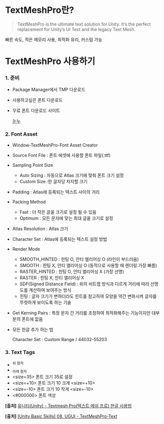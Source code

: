 # TextMeshPro란?

> TextMeshPro is the ultimate text solution for Unity. It’s the perfect replacement for Unity’s UI Text and the legacy Text Mesh.
>

빠른 속도, 적은 메모리 사용, 최적화 유리, 커스텀 가능

# TextMeshPro 사용하기

### 1. 준비

- Package Manager에서 TMP 다운로드
- 사용하고싶은 폰트 다운로드
- 무료 폰트 다운로드 사이트

  [눈누](https://noonnu.cc/)


### 2. Font Asset

- Window-TextMeshPro-Font Asset Creator
- Source Font File : 폰트 에셋에 사용할 폰트 파일(.ttf)
- Sampling Point Size
    - Auto Sizing : 자동으로 Atlas 크기에 맞춰 폰트 크기 설정
    - Custom Size :한 글자당 차지할 크기
- Padding : Atlas에 등록되는 텍스트 사이의 거리
- Packing Method
    - Fast : 더 작은 글꼴 크기로 설정 될 수 있음
    - Optimum : 모든 문자에 맞는 최대 글꼴 크기로 설정
- Atlas Resolution : Atlas 크기
- Character Set : Atlas에 등록되는 텍스트 설정 방법
- Render Mode
    - SMOOTH_HINTED : 힌팅 O, 안티 앨리어싱 O (라인이 부드러움)
    - SMOOTH : 힌팅 X, 안티 앨리어싱 O (동적으로 사용할 때 렌더링 가장 빠름)
    - RASTER_HINTED : 힌팅 O, 안티 앨리어싱 X (가장 선명)
    - RASTER : 힌팅 X, 안티 앨리어싱 X
    - SDF(Signed Distance Field) : 위의 비트맵 방식과 다르게 거리에 따라 선명도를 계산하여 보여주는 방식
    - 힌팅 : 글자 크기가 변하더라도 힌트를 참고하여 모양을 약간 변화시켜 글자를 뚜렷하게 보이도록 하는 기술

- Get Kerning Pairs : 특정 문자 간 거리를 조정하여 최적화해주는 기능이지만 대부분의 폰트에 없음
- 모든 한글 추가 하는 법

  Character Set : Custom Range / 44032-55203


### 3. Text Tags

- <sup> 위 첨자 </sup>
- <sub> 아래 첨자 </sub>
- <size=35> 폰트 크기 35로 설정 </size>
- <size=+10> 폰트 크기 10 크게 <size=+10>
- <size=-10> 폰트 크기 10 작게 <size=-10>
- <#000000> 폰트 색상 </color>

**[출처]** [유니티(Unity) - Textmesh Pro(텍스트 메쉬 프로) 한글 사용법](https://blog.naver.com/cdw0424/221641217203)

**[출처]** [[Unity Basic Skills] 08. UGUI - TextMeshPro-Text](https://www.youtube.com/watch?v=S_Vd-EqT9rI)